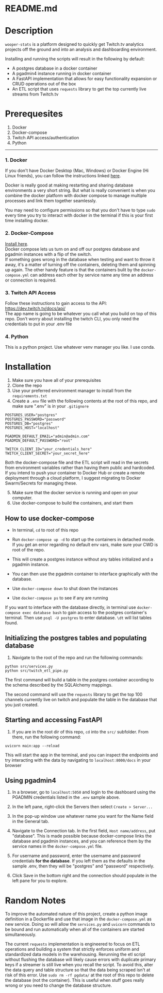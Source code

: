# README.md

# Description

`wooper-stats` is a platform designed to quickly get Twitch.tv analytics projects off the ground and into an analysis and dashboarding environment.  

Installing and running the scripts will result in the following by default:
- A postgres database in a docker container
- A pgadmin4 instance running in docker container
- A FastAPI implementation that allows for easy functionality expansion or CRUD operations out of the box
- An ETL script that uses `requests` library to get the top currently live streams from Twitch.tv





# Prerequesites

1. Docker
2. Docker-compose
3. Twitch API access/authentication 
4. Python



---
### 1. Docker

If you don't have Docker Desktop (Mac, Windows) or Docker Engine (Hi Linux friends), you can follow the instructions linked [here](https://docs.docker.com/get-docker/).  

Docker is really good at making restarting and sharing database environments a very short string. But what is really convenient is when you combine the docker platform with docker compose to manage multiple processes and link them together seamlessly.

You may need to configure permissions so that you don't have to type `sudo` every time you try to interact with docker in the terminal if this is your first time installing docker.

### 2. Docker-Compose

[Install here](https://docs.docker.com/compose/install/).  
Docker compose lets us turn on and off our postgres database and pgadmin instances with a flip of the switch.  
If something goes wrong in the database when testing and want to throw it away, it's a matter of turning off the containers, deleting them and spinning up again. The other handy feature is that the containers bulit by the `docker-compose.yml` can address each other by service name any time an address or connection is required.

### 3. Twitch API Access  
Follow these instructions to gain access to the API: https://dev.twitch.tv/docs/api/  
The app name is going to be whatever you call what you build on top of this repo. Don't worry about installing the twitch CLI, you only need the credentials to put in your .env file

### 4. Python

This is a python project. Use whatever venv manager you like. I use conda. 


# Installation

1. Make sure you have all of your prerequisites
2. Clone the repo
3. Use your preferred environment manager to install from the `requirements.txt`
4. Create a `.env` file with the following contents at the root of this repo, and make sure ".env" is in your `.gitignore` 

```
POSTGRES_USER="postgres"
POSTGRES_PASSWORD="password"
POSTGRES_DB="postgres"
POSTGRES_HOST="localhost"

PGADMIN_DEFAULT_EMAIL="admin@admin.com"
PGADMIN_DEFAULT_PASSWORD="root"

TWITCH_CLIENT_ID="your_credentials_here"
TWITCH_CLIENT_SECRET="your_secret_here"
```

Both the docker-compose file and the ETL script will read in the secrets from environment variables rather than having them public and hardcoded. If you intend to push your container to Docker Hub or create a remote deployment through a cloud platform, I suggest migrating to Docker Swarm/Secrets for managing these. 

5. Make sure that the docker service is running and open on your computer.
6. Use docker-compose to build the containers, and start them

## How to use docker-compose  

- In terminal, `cd` to root of this repo
- Run `docker-compose up -d` to start up the containers in detached mode. If you get an error regarding no default env vars, make sure your CWD is root of the repo. 

- This will create a postgres instance without any tables initialized and a pgadmin instance.
- You can then use the pgadmin container to interface graphically with the database. 
- Use `docker-compose down` to shut down the instances
- Use `docker-compose ps` to see if any are running

If you want to interface with the database directly, in terminal use `docker-compose exec database bash` to gain access to the postgres container's terminal.
Then use `psql -U postgres` to enter database. `\dt` will list tables found. 


## Initializing the postgres tables and populating database

1. Navigate to the root of the repo and run the following commands:

```
python src/services.py
python src/twitch_etl_pipe.py
```

The first command will build a table in the postgres container according to the schema described by the SQLAlchemy mappings. 

The second command will use the `requests` library to get the top 100 channels currently live on twitch and populate the table in the database that you just created. 


## Starting and accessing FastAPI
1. If you are in the root dir of this repo, `cd` into the `src/` subfolder. From there, run the following command: 

```
uvicorn main:app --reload
```

This will start the app in the terminal, and you can inspect the endpoints and try interacting with the data by navigating to `localhost:8000/docs` in your browser


## Using pgadmin4
1. In a browser, go to `localhost:5050` and login to the dashboard using the PGADMIN credentials listed in the `.env` sample above. 
2. In the left pane, right-click the Servers then select `Create > Server...`

3. In the pop-up window use whatever name you want for the Name field in the General tab. 

4. Navigate to the Connection tab. In the first field, `Host name/address`, put "database". This is made possible because docker-compose links the database and pgadmin instances, and you can reference them by the service names in the `docker-compose.yml` file. 

5. For username and password, enter the username and password credentials **for the database**. If you left them as the defaults in the sample .env, then they will be "postgres" and "password" respectively. 

6. Click Save in the bottom right and the connection should populate in the left pane for you to explore. 

# Random Notes
To improve the automated nature of this project, create a python image definition in a Dockerfile and use that image in the `docker-compose.yml` as new service. Doing so will allow the `services.py` and `uvicorn` commands to be bound and run automatically when all of the containers are started simultaneously.   


The current `requests` implementation is engineered to focus on ETL operations and building a system that strictly enforces uniform and standardized data models in the warehousing. Rerunning the etl script without flushing the database will likely cause errors with duplicate primary keys if a streamer is still live when you recall the script. To avoid this, alter the data query and table structure so that the data being scraped isn't at risk of this error. Use `sudo rm -rf pgdata/` at the root of this repo to delete the database (not the container). This is useful when stuff goes really wrong or you need to change the database structure.